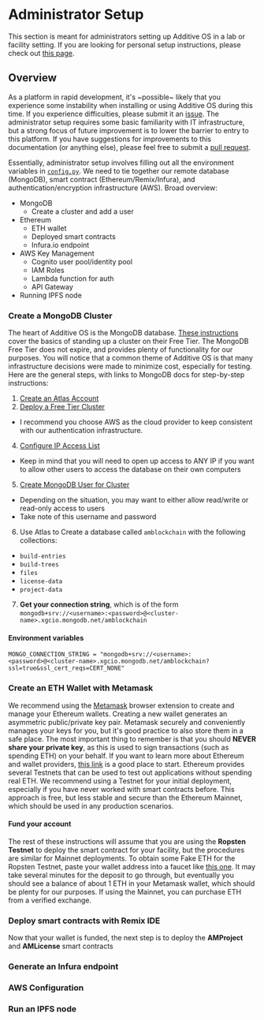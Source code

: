 # Administrator Setup

This section is meant for administrators setting up Additive OS in a lab or facility setting. If you are looking for personal setup instructions, please check out [this page](personal-setup.md).

## Overview

As a platform in rapid development, it's ~possible~ likely that you experience some instability when installing or using Additive OS during this time. If you experience difficulties, please submit it an [issue](https://github.com/evandiewald/additive-os/issues). The administrator setup requires some basic familiarity with IT infrastructure, but a strong focus of future improvement is to lower the barrier to entry to this platform. If you have suggestions for improvements to this documentation (or anything else), please feel free to submit a [pull request](https://github.com/evandiewald/additive-os/pulls). 

Essentially, administrator setup involves filling out all the environment variables in [`config.py`](https://github.com/evandiewald/additive-os/blob/main/client/config.py). We need to tie together our remote database (MongoDB), smart contract (Ethereum/Remix/Infura), and authentication/encryption infrastructure (AWS). Broad overview:
- MongoDB
    - Create a cluster and add a user
- Ethereum  
    - ETH wallet
    - Deployed smart contracts  
    - Infura.io endpoint
- AWS Key Management
    - Cognito user pool/identity pool
    - IAM Roles
    - Lambda function for auth
    - API Gateway
- Running IPFS node

### Create a MongoDB Cluster
The heart of Additive OS is the MongoDB database. [These instructions](https://docs.atlas.mongodb.com/getting-started/) cover the basics of standing up a cluster on their Free Tier. The MongoDB Free Tier does not expire, and provides plenty of functionality for our purposes. You will notice that a common theme of Additive OS is that many infrastructure decisions were made to minimize cost, especially for testing. Here are the general steps, with links to MongoDB docs for step-by-step instructions:
1. [Create an Atlas Account](https://docs.atlas.mongodb.com/tutorial/create-atlas-account/)
2. [Deploy a Free Tier Cluster](https://docs.atlas.mongodb.com/tutorial/deploy-free-tier-cluster/)
  - I recommend you choose AWS as the cloud provider to keep consistent with our authentication infrastructure.
4. [Configure IP Access List](https://docs.atlas.mongodb.com/security/add-ip-address-to-list/)
  - Keep in mind that you will need to open up access to ANY IP if you want to allow other users to access the database on their own computers
5. [Create MongoDB User for Cluster](https://docs.atlas.mongodb.com/tutorial/create-mongodb-user-for-cluster/)
  - Depending on the situation, you may want to either allow read/write or read-only access to users
  - Take note of this username and password
6. Use Atlas to Create a database called `amblockchain` with the following collections:
  - `build-entries`
  - `build-trees`
  - `files`
  - `license-data`
  - `project-data`
7. **Get your connection string**, which is of the form `mongodb+srv://<username>:<password>@<cluster-name>.xgcio.mongodb.net/amblockchain`

#### Environment variables
`MONGO_CONNECTION_STRING = "mongodb+srv://<username>:<password>@<cluster-name>.xgcio.mongodb.net/amblockchain?ssl=true&ssl_cert_reqs=CERT_NONE"`

### Create an ETH Wallet with Metamask
We recommend using the [Metamask](https://metamask.io/) browser extension to create and manage your Ethereum wallets. Creating a new wallet generates an asymmetric public/private key pair. Metamask securely and conveniently manages your keys for you, but it's good practice to also store them in a safe place. The most important thing to remember is that you should **NEVER share your private key**, as this is used to sign transactions (such as spending ETH) on your behalf. If you want to learn more about Ethereum and wallet providers, [this link](https://ethereum.org/en/wallets/) is a good place to start.
Ethereum provides several Testnets that can be used to test out applications without spending real ETH. We recommend using a Testnet for your initial deployment, especially if you have never worked with smart contracts before. This approach is free, but less stable and secure than the Ethereum Mainnet, which should be used in any production scenarios.

#### Fund your account
The rest of these instructions will assume that you are using the **Ropsten Testnet** to deploy the smart contract for your facility, but the procedures are similar for Mainnet deployments.
To obtain some Fake ETH for the Ropsten Testnet, paste your wallet address into a faucet like [this one](https://faucet.ropsten.be/). It may take several minutes for the deposit to go through, but eventually you should see a balance of about 1 ETH in your Metamask wallet, which should be plenty for our purposes. If using the Mainnet, you can purchase ETH from a verified exchange.

### Deploy smart contracts with Remix IDE
Now that your wallet is funded, the next step is to deploy the **AMProject** and **AMLicense** smart contracts

### Generate an Infura endpoint

### AWS Configuration

### Run an IPFS node
